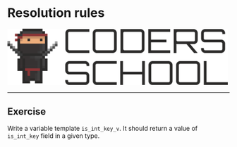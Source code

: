 <!-- .slide: data-background="#111111" -->

# Resolution rules

<a href="https://coders.school">
    <img width="500" src="../img/coders_school_logo.png" alt="Coders School" class="plain">
</a>

___

## Exercise

Write a variable template `is_int_key_v`. It should return a value of `is_int_key` field in a given type.
